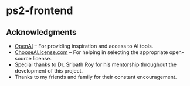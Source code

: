 # ps2-frontend
## Acknowledgments

- [OpenAI](https://openai.com) – For providing inspiration and access to AI tools.
- [ChooseALicense.com](https://choosealicense.com) – For helping in selecting the appropriate open-source license.
- Special thanks to Dr. Sripath Roy for his mentorship throughout the development of this project.
- Thanks to my friends and family for their constant encouragement.
